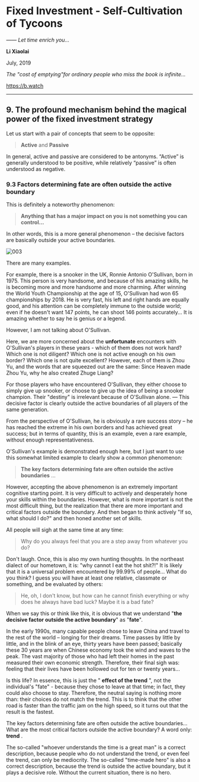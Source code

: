 # Fixed Investment - Self-Cultivation of Tycoons

*—— Let time enrich you...*

**Li Xiaolai**

July, 2019

*The "cost of emptying"for ordinary people who miss the book is infinite...*

https://b.watch

---

## 9. The profound mechanism behind the magical power of the fixed investment strategy

Let us start with a pair of concepts that seem to be opposite:

> **Active** and **Passive**

In general, active and passive are considered to be antonyms. “Active” is generally understood to be positive, while relatively “passive” is often understood as negative.

### 9.3 Factors determining fate are often outside the active boundary

This is definitely a noteworthy phenomenon:

> **Anything that has a major impact on you is not something you can control...**

In other words, this is a more general phenomenon – the decisive factors are basically outside your active boundaries.

![003](../images/003.png)

There are many examples.

For example, there is a snooker in the UK, Ronnie Antonio O'Sullivan, born in 1975. This person is very handsome, and because of his amazing skills, he is becoming more and more handsome and more charming. After winning the World Youth Championship at the age of 15, O'Sullivan had won 65 championships by 2018. He is very fast, his left and right hands are equally good, and his attention can be completely immune to the outside world; even if he doesn't want 147 points, he can shoot 146 points accurately... It is amazing whether to say he is genius or a legend.

However, I am not talking about O'Sullivan.

Here, we are more concerned about the **unfortunate** encounters with O'Sullivan's players in these years - which of them does not work hard? Which one is not diligent? Which one is not active enough on his own border? Which one is not quite excellent? However, each of them is Zhou Yu, and the words that are squeezed out are the same: Since Heaven made Zhou Yu, why he also created Zhuge Liang?

For those players who have encountered O'Sullivan, they either choose to simply give up snooker, or choose to give up the idea of being a snooker champion. Their "destiny" is irrelevant because of O'Sullivan alone. — This decisive factor is clearly outside the active boundaries of all players of the same generation.

From the perspective of O'Sullivan, he is obviously a rare success story – he has reached the extreme in his own borders and has achieved great success; but in terms of quantity, this is an example, even a rare example, without enough representativeness.

O'Sullivan's example is demonstrated enough here, but I just want to use this somewhat limited example to clearly show a common phenomenon:

> **The key factors determining fate are often outside the active boundaries** ...

However, accepting the above phenomenon is an extremely important cognitive starting point. It is very difficult to actively and desperately hone your skills within the boundaries. However, what is more important is not the most difficult thing, but the realization that there are more important and critical factors outside the boundary. And then began to think actively "If so, what should I do?" and then honed another set of skills.

All people will sigh at the same time at any time:

> Why do you always feel that you are a step away from whatever you do?

Don't laugh. Once, this is also my own hunting thoughts. In the northeast dialect of our hometown, it is: "why cannot I eat the hot shit?!" It is likely that it is a universal problem encountered by 99.99% of people... What do you think? I guess you will have at least one relative, classmate or something, and be evaluated by others:

> He, oh, I don't know, but how can he cannot finish everything or why does he always have bad luck? Maybe it is a bad fate?

When we say this or think like this, it is obvious that we understand "**the decisive factor outside the active boundary**" as "**fate**".

In the early 1990s, many capable people chose to leave China and travel to the rest of the world – longing for their dreams. Time passes by little by little, and in the blink of an eye, thirty years have been passed; basically these 30 years are when Chinese economy took the wind and waves to the peak. The vast majority of those who had left their homes in the past measured their own economic strength. Therefore, their final sigh was: feeling that their lives have been hollowed out for ten or twenty years...

Is this life? In essence, this is just the " **effect of the trend** ", not the individual's "fate" - because they chose to leave at that time; in fact, they could also choose to stay. Therefore, the neutral saying is nothing more than: their choices do not match the trend. This is to think that the other road is faster than the traffic jam on the high speed, so it turns out that the result is the fastest.

The key factors determining fate are often outside the active boundaries... What are the most critical factors outside the active boundary? A word only: **trend** .

The so-called "whoever understands the time is a great man" is a correct description, because people who do not understand the trend, or even feel the trend, can only be mediocrity. The so-called "time-made hero" is also a correct description, because the trend is outside the active boundary, but it plays a decisive role. Without the current situation, there is no hero.
